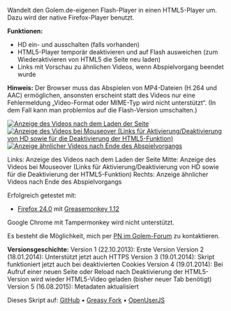 Wandelt den Golem.de-eigenen Flash-Player in einen HTML5-Player um. Dazu wird der native Firefox-Player benutzt.

**Funktionen:**
- HD ein- und ausschalten (falls vorhanden)
- HTML5-Player temporär deaktivieren und auf Flash ausweichen (zum Wiederaktivieren von HTML5 die Seite neu laden)
- Links mit Vorschau zu ähnlichen Videos, wenn Abspielvorgang beendet wurde

**Hinweis:** Der Browser muss das Abspielen von MP4-Dateien (H.264 und AAC) ermöglichen, ansonsten erscheint statt des Videos nur eine Fehlermeldung „Video-Format oder MIME-Typ wird nicht unterstützt“. (In dem Fall kann man problemlos auf die Flash-Version umschalten.)

[![Anzeige des Videos nach dem Laden der Seite](https://www.picflash.org/img/2014/05/18/TBlargeTCCEVQ.png "Anzeige des Videos nach dem Laden der Seite")](https://www.picflash.org/picture.php?key=TCCEVQ&action=show) [![Anzeige des Videos bei Mouseover (Links für Aktivierung/Deaktivierung von HD sowie für die Deaktivierung der HTML5-Funktion)](https://www.picflash.org/img/2014/05/18/TBlarge0YZ5GB.png "Anzeige des Videos bei Mouseover (Links für Aktivierung/Deaktivierung von HD sowie für die Deaktivierung der HTML5-Funktion)")](https://www.picflash.org/picture.php?key=0YZ5GB&action=show) [![Anzeige ähnlicher Videos nach Ende des Abspielvorgangs](https://www.picflash.org/img/2014/05/18/TBlargeK0GQU2.png "Anzeige ähnlicher Videos nach Ende des Abspielvorgangs")](https://www.picflash.org/picture.php?key=K0GQU2&action=show)

Links: Anzeige des Videos nach dem Laden der Seite
Mitte: Anzeige des Videos bei Mouseover (Links für Aktivierung/Deaktivierung von HD sowie für die Deaktivierung der HTML5-Funktion)
Rechts: Anzeige ähnlicher Videos nach Ende des Abspielvorgangs

Erfolgreich getestet mit:
- [Firefox 24.0](https://www.mozilla.org/firefox/new/) mit [Greasemonkey 1.12](https://addons.mozilla.org/firefox/addon/greasemonkey/)

Google Chrome mit Tampermonkey wird nicht unterstützt.

Es besteht die Möglichkeit, mich per [PN im Golem-Forum](http://forum.golem.de/pm.php?0,page=send,to_id=49624) zu kontaktieren.

**Versionsgeschichte:**
Version 1 (22.10.2013): Erste Version
Version 2 (18.01.2014): Unterstützt jetzt auch HTTPS
Version 3 (19.01.2014): Skript funktioniert jetzt auch bei deaktivierten Cookies
Version 4 (19.01.2014): Bei Aufruf einer neuen Seite oder Reload nach Deaktivierung der HTML5-Version wird wieder HTML5-Video geladen (bisher neuer Tab benötigt)
Version 5 (16.08.2015): Metadaten aktualisiert

Dieses Skript auf: [GitHub](https://github.com/t-fr/userscripts/tree/master/HTML5-Video%20f%C3%BCr%20Golem.de) • [Greasy Fork](https://greasyfork.org/scripts/1195-html5-video-f%C3%BCr-golem-de) • [OpenUserJS](https://openuserjs.org/scripts/tfr/HTML5-Video_f%C3%BCr_Golem.de)